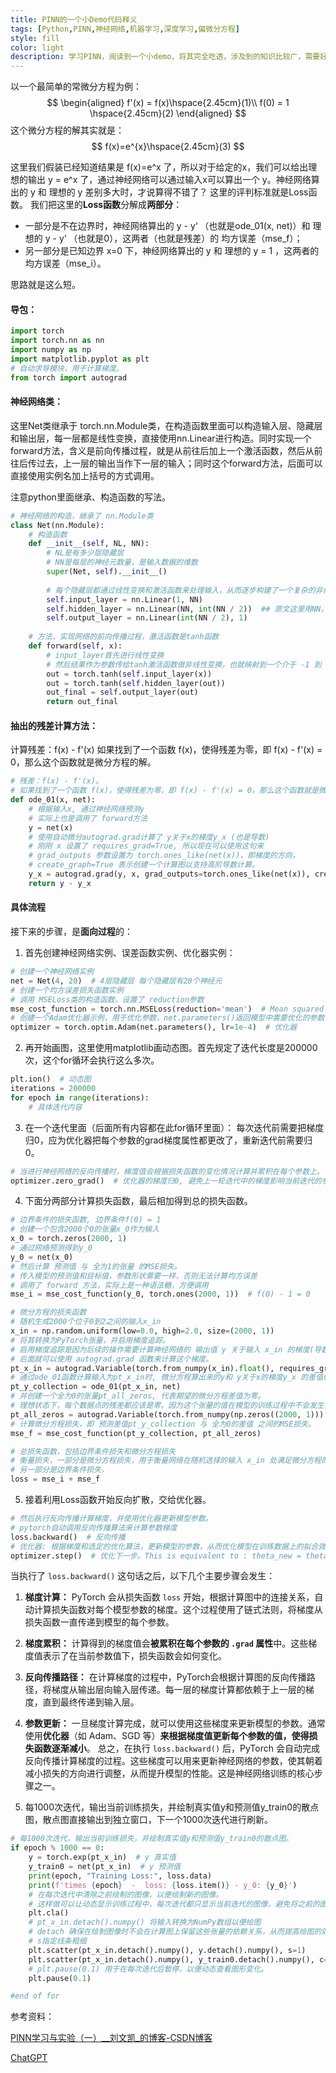 ```yaml
---
title: PINN的一个小Demo代码释义
tags: [Python,PINN,神经网络,机器学习,深度学习,偏微分方程]
style: fill
color: light
description: 学习PINN，阅读到一个小demo，将其完全吃透，涉及到的知识比较广，需要好好学习一下。
---
```


<script>
    MathJax = {
        tex: {
        inlineMath: [['$', '$'], ['\\(', '\\)']]
        }
    };
    </script>
<script type="text/javascript" id="MathJax-script" async src="https://cdn.jsdelivr.net/npm/mathjax@3/es5/tex-mml-chtml.js">
</script>    

以一个最简单的常微分方程为例：
$$
\begin{aligned} 
f'(x) = f(x)\hspace{2.45cm}(1)\\
f(0) = 1 \hspace{2.45cm}(2)
\end{aligned}
$$
这个微分方程的解其实就是：
$$
f(x)=e^{x}\hspace{2.45cm}(3)
$$

这里我们假装已经知道结果是 f(x)=e^x 了，所以对于给定的x，我们可以给出理想的输出 y = e^x 了，通过神经网络可以通过输入x可以算出一个 y。神经网络算出的 y 和 理想的 y 差别多大时，才说算得不错了？
这里的评判标准就是Loss函数。
我们把这里的**Loss函数**分解成**两部分**：
- 一部分是不在边界时，神经网络算出的 y - y‘ （也就是ode_01(x, net)）和 理想的 y - y‘ （也就是0），这两者（也就是残差）的 均方误差（mse_f）；
- 另一部分是已知边界 x=0 下，神经网络算出的 y 和 理想的 y = 1 ，这两者的 均方误差（mse_i）。

思路就是这么短。

#### 导包：
~~~python
import torch  
import torch.nn as nn  
import numpy as np  
import matplotlib.pyplot as plt  
# 自动求导模块，用于计算梯度。
from torch import autograd  
~~~

#### 神经网络类：
这里Net类继承于 torch.nn.Module类，在构造函数里面可以构造输入层、隐藏层和输出层，每一层都是线性变换，直接使用nn.Linear进行构造。同时实现一个forward方法，含义是前向传播过程，就是从前往后加上一个激活函数，然后从前往后传过去，上一层的输出当作下一层的输入；同时这个forward方法，后面可以直接使用实例名加上括号的方式调用。

注意python里面继承、构造函数的写法。
~~~python
# 神经网络的构造，继承了 nn.Module类
class Net(nn.Module):  
    # 构造函数  
    def __init__(self, NL, NN): 
        # NL是有多少层隐藏层  
        # NN是每层的神经元数量，是输入数据的维数
        super(Net, self).__init__()  
  
        # 每个隐藏层都通过线性变换和激活函数来处理输入，从而逐步构建了一个复杂的非线性映射。  
        self.input_layer = nn.Linear(1, NN)  
        self.hidden_layer = nn.Linear(NN, int(NN / 2))  ## 原文这里用NN，我这里用的下采样，经过实验验证，“等采样”更优。更多情况有待我实验验证。  
        self.output_layer = nn.Linear(int(NN / 2), 1)  
  
    # 方法，实现网络的前向传播过程，激活函数是tanh函数  
    def forward(self, x):  
        # input_layer首先进行线性变换  
        # 然后结果作为参数传给tanh激活函数做非线性变换，也就映射到一个介于 -1 到 1 之间的值域  
        out = torch.tanh(self.input_layer(x))  
        out = torch.tanh(self.hidden_layer(out))  
        out_final = self.output_layer(out)  
        return out_final
~~~

#### 抽出的残差计算方法：
计算残差：f(x) - f'(x)
如果找到了一个函数 f(x)，使得残差为零，即 f(x) - f'(x) = 0，那么这个函数就是微分方程的解。 
~~~python
# 残差：f(x) - f'(x)。  
# 如果找到了一个函数 f(x)，使得残差为零，即 f(x) - f'(x) = 0，那么这个函数就是微分方程的解。  
def ode_01(x, net):  
    # 根据输入x, 通过神经网络预测y  
    # 实际上也是调用了 forward方法  
    y = net(x)  
    # 使用自动微分autograd.grad计算了 y关于x的梯度y_x (也是导数)  
    # 刚刚 x 设置了 requires_grad=True, 所以现在可以使用这句来  
    # grad_outputs 参数设置为 torch.ones_like(net(x))，即梯度的方向，  
    # create_graph=True 表示创建一个计算图以支持高阶导数计算。  
    y_x = autograd.grad(y, x, grad_outputs=torch.ones_like(net(x)), create_graph=True)[0]  
    return y - y_x
~~~

#### 具体流程
接下来的步骤，是**面向过程**的：
1. 首先创建神经网络实例、误差函数实例、优化器实例：
~~~python
# 创建一个神经网络实例  
net = Net(4, 20)  # 4层隐藏层 每个隐藏层有20个神经元  
# 创建一个均方误差损失函数实例  
# 调用 MSELoss类的构造函数，设置了 reduction参数  
mse_cost_function = torch.nn.MSELoss(reduction='mean')  # Mean squared error 均方误差  
# 创建一个Adam优化器示例，用于优化参数，net.parameters()返回模型中需要优化的参数，lr表示学习率  
optimizer = torch.optim.Adam(net.parameters(), lr=1e-4)  # 优化器
~~~

2. 再开始画图，这里使用matplotlib画动态图。首先规定了迭代长度是200000次，这个for循环会执行这么多次。
~~~python
plt.ion()  # 动态图  
iterations = 200000  
for epoch in range(iterations):  
	# 具体迭代内容
~~~

3. 在一个迭代里面（后面所有内容都在此for循环里面）：
每次迭代前需要把梯度归0，应为优化器把每个参数的grad梯度属性都更改了，重新迭代前需要归0。
~~~python
# 当进行神经网络的反向传播时，梯度值会根据损失函数的变化情况计算并累积在每个参数上。  
optimizer.zero_grad()  # 优化器的梯度归0, 避免上一轮迭代中的梯度影响当前迭代的参数更新。  
~~~

4. 下面分两部分计算损失函数，最后相加得到总的损失函数。

```python
# 边界条件的损失函数, 边界条件f(0) = 1  
# 创建一个包含2000个0的张量x_0作为输入  
x_0 = torch.zeros(2000, 1)  
# 通过网络预测得到y_0  
y_0 = net(x_0)  
# 然后计算 预测值 与 全为1的张量 的MSE损失。  
# 传入模型的预测值和目标值，参数形状需要一样，否则无法计算均方误差  
# 调用了 forward 方法，实际上是一种语法糖，方便调用  
mse_i = mse_cost_function(y_0, torch.ones(2000, 1))  # f(0) - 1 = 0  

# 微分方程的损失函数  
# 随机生成2000个位于0到2之间的输入x_in  
x_in = np.random.uniform(low=0.0, high=2.0, size=(2000, 1))  
# 将其转换为PyTorch张量，并启用梯度追踪。  
# 启用梯度追踪是因为后续的操作需要计算神经网络的 输出值 y 关于输入 x_in 的梯度(导数)  
# 后面就可以使用 autograd.grad 函数来计算这个梯度。  
pt_x_in = autograd.Variable(torch.from_numpy(x_in).float(), requires_grad=True)  # x 随机数  
# 通过ode_01函数计算输入为pt_x_in时, 微分方程算出来的y和 y关于x的梯度y_x 的差值(残差)  
pt_y_collection = ode_01(pt_x_in, net)  
# 并创建一个全为0的张量pt_all_zeros, 代表期望的微分方程差值为零。  
# 理想状态下，每个数据点的残差都应该是零。因为这个张量的值在模型的训练过程中不会发生变化，它也不参与梯度计算和反向传播  
pt_all_zeros = autograd.Variable(torch.from_numpy(np.zeros((2000, 1))).float(), requires_grad=False)  
# 计算微分方程损失，即 预测差值pt_y_collection 与 全为0的差值 之间的MSE损失。  
mse_f = mse_cost_function(pt_y_collection, pt_all_zeros)

# 总损失函数，包括边界条件损失和微分方程损失  
# 衡量损失，一部分是微分方程损失，用于衡量网络在随机选择的输入 x_in 处满足微分方程的程度  
# 另一部分是边界条件损失，  
loss = mse_i + mse_f  
```

5. 接着利用Loss函数开始反向扩散，交给优化器。

~~~python
# 然后执行反向传播计算梯度，并使用优化器更新模型参数。  
# pytorch自动调用反向传播算法来计算参数梯度  
loss.backward()  # 反向传播  
# 优化器: 根据梯度和选定的优化算法，更新模型的参数，从而优化模型在训练数据上的拟合效果。  
optimizer.step()  # 优化下一步。This is equivalent to : theta_new = theta_old - alpha * derivative of J w.r.t theta  
~~~

当执行了 `loss.backward()` 这句话之后，以下几个主要步骤会发生：
1. **梯度计算：** PyTorch 会从损失函数 `loss` 开始，根据计算图中的连接关系，自动计算损失函数对每个模型参数的梯度。这个过程使用了链式法则，将梯度从损失函数一直传递到模型的每个参数。
2. **梯度累积：** 计算得到的梯度值会**被累积在每个参数的 `.grad` 属性**中。这些梯度值表示了在当前参数值下，损失函数会如何变化。
3. **反向传播路径：** 在计算梯度的过程中，PyTorch会根据计算图的反向传播路径，将梯度从输出层向输入层传递。每一层的梯度计算都依赖于上一层的梯度，直到最终传递到输入层。
4. **参数更新：** 一旦梯度计算完成，就可以使用这些梯度来更新模型的参数。通常使用**优化器**（如 Adam、SGD 等）**来根据梯度值更新每个参数的值，使得损失函数逐渐减小**。
总之，在执行 `loss.backward()` 后，PyTorch 会自动完成反向传播计算梯度的过程。这些梯度可以用来更新神经网络的参数，使其朝着减小损失的方向进行调整，从而提升模型的性能。这是神经网络训练的核心步骤之一。

6. 每1000次迭代，输出当前训练损失，并绘制真实值y和预测值y_train0的散点图，散点图直接输出到独立窗口，下一个1000次迭代进行刷新。

```python 
# 每1000次迭代，输出当前训练损失，并绘制真实值y和预测值y_train0的散点图。  
if epoch % 1000 == 0:  
	y = torch.exp(pt_x_in)  # y 真实值  
	y_train0 = net(pt_x_in)  # y 预测值  
	print(epoch, "Training Loss:", loss.data)  
	print(f'times {epoch}  -  loss: {loss.item()} - y_0: {y_0}')  
	# 在每次迭代中清除之前绘制的图像，以便绘制新的图像。  
	# 这样做可以让动态显示训练过程中，每次迭代都只显示当前迭代的图像，避免将之前的图像堆叠在一起。  
	plt.cla()  
	# pt_x_in.detach().numpy() 将输入转换为NumPy数组以便绘图  
	# detach 确保在绘制图像时不会在计算图上保留这些张量的依赖关系，从而提高绘图的效率。 
	# s指定线条粗细 
	plt.scatter(pt_x_in.detach().numpy(), y.detach().numpy(), s=1)  
	plt.scatter(pt_x_in.detach().numpy(), y_train0.detach().numpy(), c='red', s=1)  
	# plt.pause(0.1) 用于在每次迭代后暂停，以便动态查看图形变化。  
	plt.pause(0.1)

#end of for
```


参考资料：

[PINN学习与实验（一）\_\_刘文凯\_的博客-CSDN博客](https://blog.csdn.net/qq_24211837/article/details/124383808)

[ChatGPT](https://chat.openai.com/)
